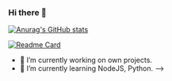 ### Hi there 👋

[![Anurag's GitHub stats](https://github-readme-stats.vercel.app/api?username=AlekGDEV&show_icons=true&theme=midnight-purple)](https://github.com/anuraghazra/github-readme-stats)

[![Readme Card](https://github-readme-stats.vercel.app/api/pin/?username=AlekGDEV&repo=AlekGDEV.github.io&theme=midnight-purple)](https://github.com/anuraghazra/github-readme-stats)

- 🔭 I’m currently working on own projects.
- 🌱 I’m currently learning NodeJS, Python.
-->
